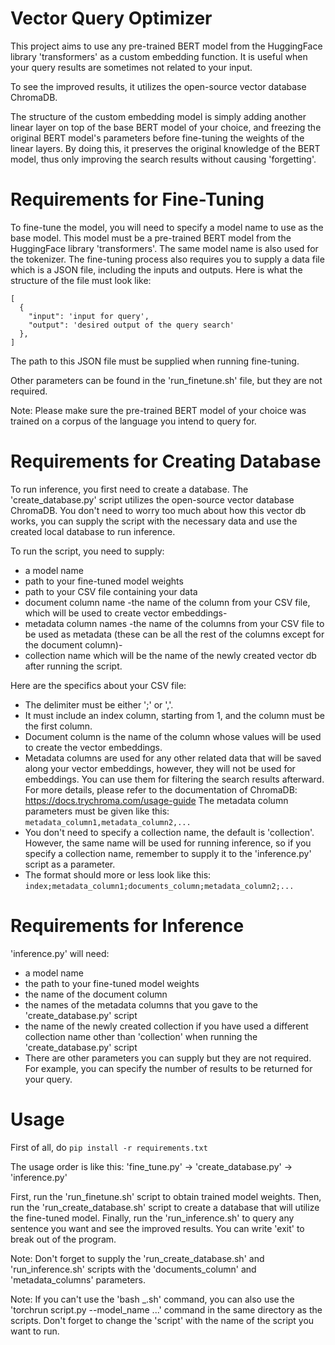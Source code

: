 # Vector Query Optimizer

This project aims to use any pre-trained BERT model from the HuggingFace library 'transformers'
as a custom embedding function. It is useful when your query results are sometimes not related to your input.

To see the improved results, it utilizes the open-source vector database ChromaDB.

The structure of the custom embedding model is simply adding another linear layer on top of the base 
BERT model of your choice, and freezing the original BERT model's parameters before fine-tuning the 
weights of the linear layers. By doing this, it preserves the original knowledge of the BERT model, 
thus only improving the search results without causing 'forgetting'.



# Requirements for Fine-Tuning

To fine-tune the model, you will need to specify a model name to use as the base model. This model must be a pre-trained
BERT model from the HuggingFace library 'transformers'. The same model name is also used for the tokenizer.
The fine-tuning process also requires you to supply a data file which is a JSON file, including the inputs and outputs.
Here is what the structure of the file must look like:
```
[
  {
    "input": 'input for query',
    "output": 'desired output of the query search'
  },
]
```
The path to this JSON file must be supplied when running fine-tuning.

Other parameters can be found in the 'run_finetune.sh' file, but they are not required.

Note: Please make sure the pre-trained BERT model of your choice was trained on a corpus of the language you intend to query
for.



# Requirements for Creating Database

To run inference, you first need to create a database. The 'create_database.py' script utilizes the open-source vector 
database ChromaDB. You don't need to worry too much about how this vector db works, you can supply the script with 
the necessary data and use the created local database to run inference.

To run the script, you need to supply:
- a model name
- path to your fine-tuned model weights
- path to your CSV file containing your data
- document column name -the name of the column from your CSV file, which will be used to create vector embeddings-
- metadata column names -the name of the columns from your CSV file to be used as metadata (these can be all the rest of the columns except for the
document column)-
- collection name which will be the name of the newly created vector db after running the script.

Here are the specifics about your CSV file:
- The delimiter must be either ';' or ','.
- It must include an index column, starting from 1, and the column must be the first column.
- Document column is the name of the column whose values will be used to create the vector embeddings.
- Metadata columns are used for any other related data that will be saved along your vector embeddings, however,
they will not be used for embeddings. You can use them for filtering the search results afterward. For more details,
please refer to the documentation of ChromaDB: https://docs.trychroma.com/usage-guide
The metadata column parameters must be given like this:
`metadata_column1,metadata_column2,...`
- You don't need to specify a collection name, the default is 'collection'. However, the same name will be used for
running inference, so if you specify a collection name, remember to supply it to the 'inference.py' script as a parameter.
- The format should more or less look like this:
`index;metadata_column1;documents_column;metadata_column2;...`



# Requirements for Inference

'inference.py' will need: 
- a model name
- the path to your fine-tuned model weights
- the name of the document column
- the names of the metadata columns that you gave to the 'create_database.py' script
- the name of the newly created collection if you have used a different collection name other than 'collection' when running the 'create_database.py' script
- There are other parameters you can supply but they are not required. For example, you can specify the number of results to be returned for your query.



# Usage

First of all, do `pip install -r requirements.txt`

The usage order is like this: 'fine_tune.py' -> 'create_database.py' -> 'inference.py'

First, run the 'run_finetune.sh' script to obtain trained model weights.
Then, run the 'run_create_database.sh' script to create a database that will utilize the fine-tuned model.
Finally, run the 'run_inference.sh' to query any sentence you want and see the improved results. You can write 'exit' to break out of the program.

Note: Don't forget to supply the 'run_create_database.sh' and 'run_inference.sh' scripts with the 'documents_column' and 'metadata_columns' parameters.

Note: If you can't use the 'bash _.sh' command, you can also use the 'torchrun script.py --model_name ...' command in the same directory as the scripts. Don't forget
to change the 'script' with the name of the script you want to run.










